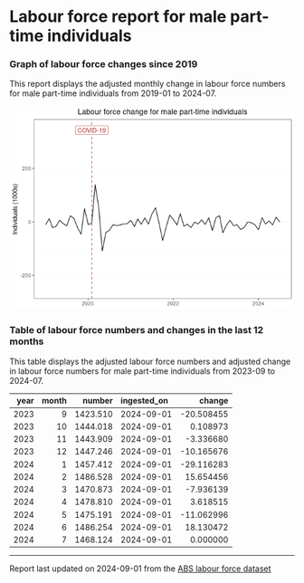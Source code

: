 Labour force report for male part-time individuals
================

### Graph of labour force changes since 2019

This report displays the adjusted monthly change in labour force numbers
for male part-time individuals from 2019-01 to 2024-07.

![](male_part-time_report_files/figure-gfm/unnamed-chunk-2-1.png)<!-- -->

### Table of labour force numbers and changes in the last 12 months

This table displays the adjusted labour force numbers and adjusted
change in labour force numbers for male part-time individuals from
2023-09 to 2024-07.

| year | month |   number | ingested_on |     change |
|-----:|------:|---------:|:------------|-----------:|
| 2023 |     9 | 1423.510 | 2024-09-01  | -20.508455 |
| 2023 |    10 | 1444.018 | 2024-09-01  |   0.108973 |
| 2023 |    11 | 1443.909 | 2024-09-01  |  -3.336680 |
| 2023 |    12 | 1447.246 | 2024-09-01  | -10.165676 |
| 2024 |     1 | 1457.412 | 2024-09-01  | -29.116283 |
| 2024 |     2 | 1486.528 | 2024-09-01  |  15.654456 |
| 2024 |     3 | 1470.873 | 2024-09-01  |  -7.936139 |
| 2024 |     4 | 1478.810 | 2024-09-01  |   3.618515 |
| 2024 |     5 | 1475.191 | 2024-09-01  | -11.062996 |
| 2024 |     6 | 1486.254 | 2024-09-01  |  18.130472 |
| 2024 |     7 | 1468.124 | 2024-09-01  |   0.000000 |

------------------------------------------------------------------------

Report last updated on 2024-09-01 from the [ABS labour force
dataset](https://www.abs.gov.au/statistics/labour/employment-and-unemployment/labour-force-australia/latest-release)
